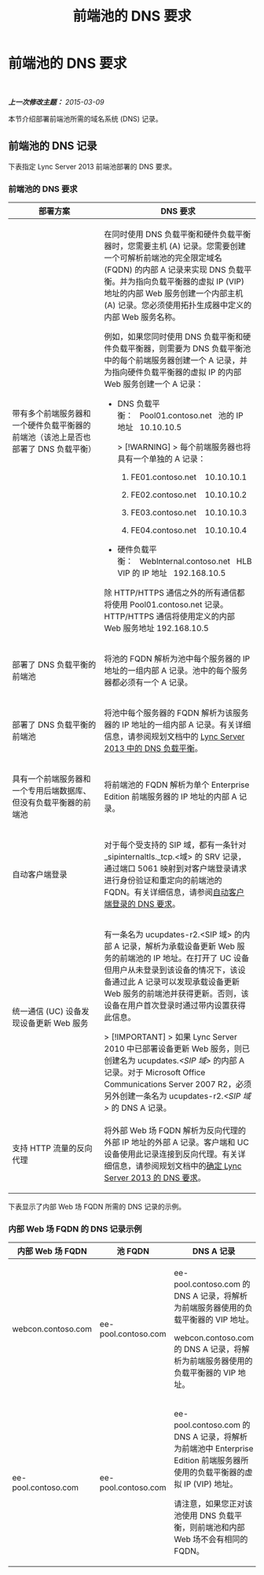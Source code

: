 ﻿---
title: 前端池的 DNS 要求
TOCTitle: 前端池的 DNS 要求
ms:assetid: ba28919c-fbbe-4c54-8bf9-2b0cd3fa39c7
ms:mtpsurl: https://technet.microsoft.com/zh-cn/library/Gg412910(v=OCS.15)
ms:contentKeyID: 49314045
ms.date: 05/19/2016
mtps_version: v=OCS.15
ms.translationtype: HT
---

# 前端池的 DNS 要求

 

_**上一次修改主题：** 2015-03-09_

本节介绍部署前端池所需的域名系统 (DNS) 记录。

## 前端池的 DNS 记录

下表指定 Lync Server 2013 前端池部署的 DNS 要求。

### 前端池的 DNS 要求

<table>
<colgroup>
<col style="width: 50%" />
<col style="width: 50%" />
</colgroup>
<thead>
<tr class="header">
<th>部署方案</th>
<th>DNS 要求</th>
</tr>
</thead>
<tbody>
<tr class="odd">
<td><p>带有多个前端服务器和一个硬件负载平衡器的前端池（该池上是否也部署了 DNS 负载平衡）</p></td>
<td><p>在同时使用 DNS 负载平衡和硬件负载平衡器时，您需要主机 (A) 记录。您需要创建一个可解析前端池的完全限定域名 (FQDN) 的内部 A 记录来实现 DNS 负载平衡。并为指向负载平衡器的虚拟 IP (VIP) 地址的内部 Web 服务创建一个内部主机 (A) 记录。您必须使用拓扑生成器中定义的内部 Web 服务名称。</p>
<p>例如，如果您同时使用 DNS 负载平衡和硬件负载平衡器，则需要为 DNS 负载平衡池中的每个前端服务器创建一个 A 记录，并为指向硬件负载平衡器的虚拟 IP 的内部 Web 服务创建一个 A 记录：</p>
<ul>
<li><p>DNS 负载平衡：   Pool01.contoso.net   池的 IP 地址   10.10.10.5</p>
<div class="alert">
> [!WARNING]
> 每个前端服务器也将具有一个单独的 A 记录：

</div>
<ol>
<li><p>FE01.contoso.net    10.10.10.1</p></li>
<li><p>FE02.contoso.net    10.10.10.2</p></li>
<li><p>FE03.contoso.net    10.10.10.3</p></li>
<li><p>FE04.contoso.net    10.10.10.4</p></li>
</ol></li>
<li><p>硬件负载平衡：   WebInternal.contoso.net   HLB VIP 的 IP 地址   192.168.10.5</p></li>
</ul>
<p>除 HTTP/HTTPS 通信之外的所有通信都将使用 Pool01.contoso.net 记录。HTTP/HTTPS 通信将使用定义的内部 Web 服务地址 192.168.10.5</p></td>
</tr>
<tr class="even">
<td><p>部署了 DNS 负载平衡的前端池</p></td>
<td><p>将池的 FQDN 解析为池中每个服务器的 IP 地址的一组内部 A 记录。池中的每个服务器都必须有一个 A 记录。</p></td>
</tr>
<tr class="odd">
<td><p>部署了 DNS 负载平衡的前端池</p></td>
<td><p>将池中每个服务器的 FQDN 解析为该服务器的 IP 地址的一组内部 A 记录。有关详细信息，请参阅规划文档中的 <a href="lync-server-2013-dns-load-balancing.md">Lync Server 2013 中的 DNS 负载平衡</a>。</p></td>
</tr>
<tr class="even">
<td><p>具有一个前端服务器和一个专用后端数据库、但没有负载平衡器的前端池</p></td>
<td><p>将前端池的 FQDN 解析为单个 Enterprise Edition 前端服务器的 IP 地址的内部 A 记录。</p>
<p></p></td>
</tr>
<tr class="odd">
<td><p>自动客户端登录</p></td>
<td><p>对于每个受支持的 SIP 域，都有一条针对 _sipinternaltls._tcp.&lt;域&gt; 的 SRV 记录，通过端口 5061 映射到对客户端登录请求进行身份验证和重定向的前端池的 FQDN。有关详细信息，请参阅<a href="lync-server-2013-dns-requirements-for-automatic-client-sign-in.md">自动客户端登录的 DNS 要求</a>。</p></td>
</tr>
<tr class="even">
<td><p>统一通信 (UC) 设备发现设备更新 Web 服务</p></td>
<td><p>有一条名为 ucupdates-r2.&lt;SIP 域&gt; 的内部 A 记录，解析为承载设备更新 Web 服务的前端池的 IP 地址。在打开了 UC 设备但用户从未登录到该设备的情况下，该设备通过此 A 记录可以发现承载设备更新 Web 服务的前端池并获得更新。否则，该设备在用户首次登录时通过带内设置获得此信息。</p>
<div class="alert">
> [!IMPORTANT]
> 如果 Lync Server 2010 中已部署设备更新 Web 服务，则已创建名为 ucupdates.<em>&lt;SIP 域&gt;</em> 的内部 A 记录。对于 Microsoft Office Communications Server 2007 R2，必须另外创建一条名为 ucupdates-r2.<em>&lt;SIP 域&gt;</em> 的 DNS A 记录。

</div></td>
</tr>
<tr class="odd">
<td><p>支持 HTTP 流量的反向代理</p></td>
<td><p>将外部 Web 场 FQDN 解析为反向代理的外部 IP 地址的外部 A 记录。客户端和 UC 设备使用此记录连接到反向代理。有关详细信息，请参阅规划文档中的<a href="lync-server-2013-determine-dns-requirements.md">确定 Lync Server 2013 的 DNS 要求</a>。</p></td>
</tr>
</tbody>
</table>


下表显示了内部 Web 场 FQDN 所需的 DNS 记录的示例。

### 内部 Web 场 FQDN 的 DNS 记录示例

<table>
<colgroup>
<col style="width: 33%" />
<col style="width: 33%" />
<col style="width: 33%" />
</colgroup>
<thead>
<tr class="header">
<th>内部 Web 场 FQDN</th>
<th>池 FQDN</th>
<th>DNS A 记录</th>
</tr>
</thead>
<tbody>
<tr class="odd">
<td><p>webcon.contoso.com</p></td>
<td><p>ee-pool.contoso.com</p></td>
<td><p>ee-pool.contoso.com 的 DNS A 记录，将解析为前端服务器使用的负载平衡器的 VIP 地址。</p>
<p>webcon.contoso.com 的 DNS A 记录，将解析为前端服务器使用的负载平衡器的 VIP 地址。</p></td>
</tr>
<tr class="even">
<td><p>ee-pool.contoso.com</p></td>
<td><p>ee-pool.contoso.com</p></td>
<td><p>ee-pool.contoso.com 的 DNS A 记录，将解析为前端池中 Enterprise Edition 前端服务器所使用的负载平衡器的虚拟 IP (VIP) 地址。</p>
<p>请注意，如果您正对该池使用 DNS 负载平衡，则前端池和内部 Web 场不会有相同的 FQDN。</p></td>
</tr>
</tbody>
</table>

